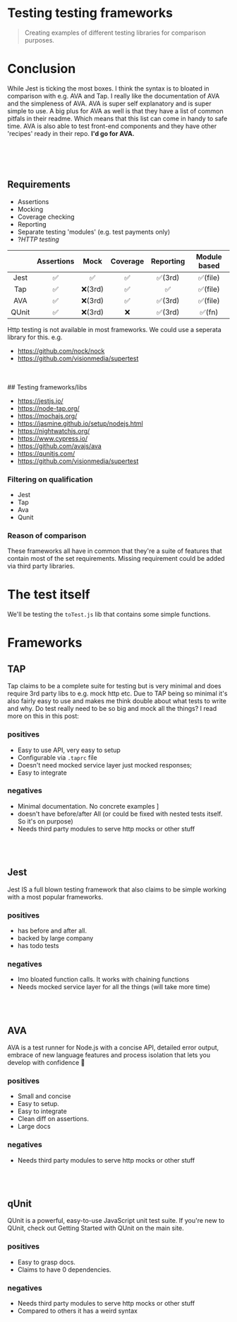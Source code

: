 # Testing testing frameworks

> Creating examples of different testing libraries for comparison purposes.

# Conclusion
While Jest is ticking the most boxes. I think the syntax is to bloated in comparison with e.g. AVA and Tap. I really like the documentation of AVA and the simpleness of AVA.
AVA is super self explanatory and is super simple to use. A big plus for AVA as well is that they have a list of common pitfals in their readme. Which means that this list can come in handy to safe time. AVA is also able to test front-end components and they have other 'recipes' ready in their repo.
**I'd go for AVA.**

<br/>
<br/>
<br/>

## Requirements
- Assertions
- Mocking
- Coverage checking
- Reporting
- Separate testing 'modules' (e.g. test payments only)
- ?_HTTP testing_

|       	| Assertions 	|  Mock  	| Coverage  	| Reporting 	| Module based 	|
|:-----:	|:----------:	|:------:	|:---------:	|:---------:	|:------------:	|
|  Jest 	|      ✅     	|    ✅   	|     ✅     	|   ✅(3rd)  	|    ✅(file)   	|
|  Tap  	|      ✅     	| ❌(3rd) 	|     ✅     	|     ✅     	|    ✅(file)   	|
|  AVA  	|      ✅     	| ❌(3rd) 	|     ✅     	|   ✅(3rd)  	|    ✅(file)   	|
| QUnit 	|      ✅     	| ❌(3rd) 	|     ❌     	|   ✅(3rd)  	|     ✅(fn)    	|

Http testing is not available in most frameworks. We could use a seperata library for this. e.g.
- https://github.com/nock/nock
- https://github.com/visionmedia/supertest

<br/>
<br/>
## Testing frameworks/libs

- https://jestjs.io/
- https://node-tap.org/
- https://mochajs.org/
- https://jasmine.github.io/setup/nodejs.html
- https://nightwatchjs.org/
- https://www.cypress.io/
- https://github.com/avajs/ava
- https://qunitjs.com/
- https://github.com/visionmedia/supertest

### Filtering on qualification
- Jest
- Tap
- Ava
- Qunit

### Reason of comparison
These frameworks all have in common that they're a suite of features that contain most of the set requirements. Missing requirement could be added via third party libraries.

# The test itself
We'll be testing the `toTest.js` lib that contains some simple functions.

# Frameworks

## TAP
Tap claims to be a complete suite for testing but is very minimal and does require 3rd party libs to e.g. mock http etc. 
Due to TAP being so minimal it's also fairly easy to use and makes me think double about what tests to write and why. Do test really need to be so big and mock all the things? I read more on this in this post: 


###  positives
- Easy to use API, very easy to setup
- Configurable via `.taprc` file
- Doesn't need mocked service layer just mocked responses;
- Easy to integrate

### negatives
- Minimal documentation. No concrete examples ]
- doesn't have before/after All (or could be fixed with nested tests itself. So it's on purpose)
- Needs third party modules to serve http mocks or other stuff

<br/>
<br/>

## Jest 
Jest IS a full blown testing framework that also claims to be simple working with a most popular frameworks.

###  positives
- has before and after all.
- backed by large company
- has todo tests

### negatives
- Imo bloated function calls. It works with chaining functions
- Needs mocked service layer for all the things (will take more time)

<br/>
<br/>

## AVA
AVA is a test runner for Node.js with a concise API, detailed error output, embrace of new language features and process isolation that lets you develop with confidence 🚀

###  positives
- Small and concise
- Easy to setup.
- Easy to integrate
- Clean diff on assertions.
- Large docs

### negatives
- Needs third party modules to serve http mocks or other stuff

<br/>
<br/>

## qUnit
QUnit is a powerful, easy-to-use JavaScript unit test suite. If you're new to QUnit, check out Getting Started with QUnit on the main site.

###  positives
- Easy to grasp docs.
- Claims to have 0 dependencies.

### negatives
- Needs third party modules to serve http mocks or other stuff
- Compared to others it has a weird syntax

